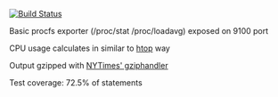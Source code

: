[![Build Status](https://travis-ci.org/olka/proc-metrics-exporter.svg?branch=master)](https://travis-ci.org/olka/proc-metrics-exporter)

Basic procfs exporter (/proc/stat /proc/loadavg) exposed on 9100 port

CPU usage calculates in similar to [htop](https://github.com/hishamhm/htop) way 

Output gzipped with [NYTimes' gziphandler](https://github.com/NYTimes/gziphandler)

Test coverage: 72.5% of statements